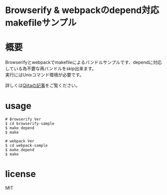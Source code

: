 Browserify & webpackのdepend対応makefileサンプル
================================================

# 概要

Browserifyとwebpackでmakefileによるバンドルサンプルです、dependに対応している為不要な再バンドルをskip出来ます。  
実行にはUnixコマンド環境が必要です。

詳しくは[Qiitaの記事](http://qiita.com/wordijp/items/3491cc7713f3191f75a4)をご覧ください。

# usage

```
# Browserify Ver
$ cd browserify-sample
$ make depend
$ make

# webpack Ver
$ cd webpack-sample
$ make depend
$ make
```

# license

MIT
